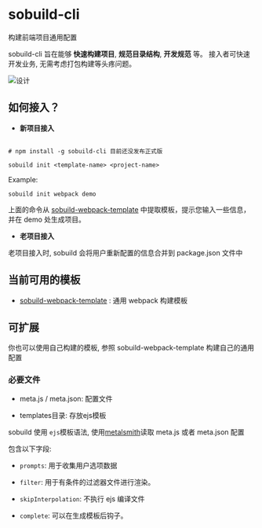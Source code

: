 # sobuild-cli

构建前端项目通用配置

sobuild-cli 旨在能够 **快速构建项目**, **规范目录结构**, **开发规范** 等。 接入者可快速开发业务, 无需考虑打包构建等头疼问题。


![设计](https://p3.ssl.qhimg.com/t0132bd7c6d008a753f.png)

## 如何接入？

-   **新项目接入**

```shell

# npm install -g sobuild-cli 目前还没发布正式版

sobuild init <template-name> <project-name>
```

Example:

```shell
sobuild init webpack demo
```

上面的命令从 [sobuild-webpack-template](https://github.com/liuzhaoxu1996/sobuild-webpack-template) 中提取模板，提示您输入一些信息，并在 demo 处生成项目。

-   **老项目接入**

老项目接入时, sobuild 会将用户重新配置的信息合并到 package.json 文件中

## 当前可用的模板

-   [sobuild-webpack-template](https://github.com/liuzhaoxu1996/sobuild-webpack-template) : 通用 webpack 构建模板

## 可扩展

你也可以使用自己构建的模板, 参照 sobuild-webpack-template 构建自己的通用配置

### 必要文件

- meta.js / meta.json: 配置文件

- templates目录: 存放ejs模板

sobuild 使用 `ejs`模板语法, 使用[metalsmith](https://github.com/segmentio/metalsmith)读取 meta.js 或者 meta.json 配置

包含以下字段:

-   `prompts`: 用于收集用户选项数据

-   `filter`: 用于有条件的过滤器文件进行渲染。

-   `skipInterpolation`: 不执行 ejs 编译文件

-   `complete`: 可以在生成模板后钩子。
